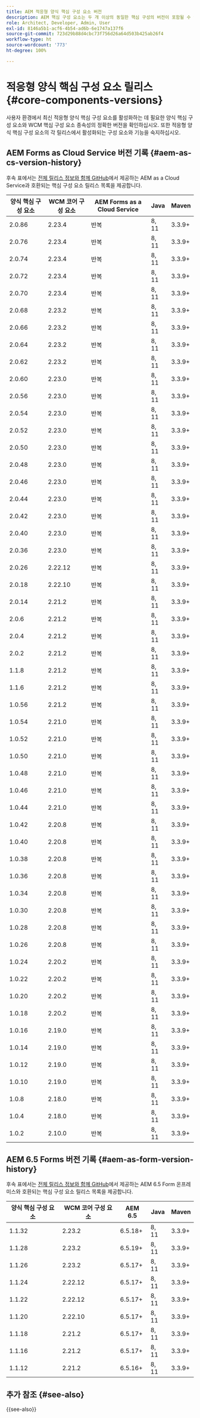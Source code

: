 ```yaml
---
title: AEM 적응형 양식 핵심 구성 요소 버전
description: AEM 핵심 구성 요소는 두 개 이상의 동일한 핵심 구성의 버전이 포함될 수 있는 릴리스로 게시됩니다. 이 문서에서는 릴리스 및 버전의 정의와 핵심 구성 요소 및 AEM의 호환성을 이해하는 방법에 대해 설명합니다.
role: Architect, Developer, Admin, User
exl-id: 8146a5b1-acf6-4b54-ad6b-6e1747a137f6
source-git-commit: 723d29b88d4cbc73f756d26a64d503b425ab26f4
workflow-type: ht
source-wordcount: '773'
ht-degree: 100%

---
```



# 적응형 양식 핵심 구성 요소 릴리스 {#core-components-versions}

사용자 환경에서 최신 적응형 양식 핵심 구성 요소를 활성화하는 데 필요한 양식 핵심 구성 요소와 WCM 핵심 구성 요소 종속성의 정확한 버전을 확인하십시오. 또한 적응형 양식 핵심 구성 요소의 각 릴리스에서 활성화되는 구성 요소와 기능을 숙지하십시오.

## AEM Forms as Cloud Service 버전 기록 {#aem-as-cs-version-history}

후속 표에서는 [전체 릴리스 정보와 함께 GitHub](https://github.com/adobe/aem-core-forms-components/releases)에서 제공하는 AEM as a Cloud Service과 호환되는 핵심 구성 요소 릴리스 목록을 제공합니다.




| 양식 핵심 구성 요소 | WCM 코어 구성 요소 | AEM Forms as a Cloud Service | Java | Maven |
|-----------------------|---------------------| ---------------------------- | ----- | ------ |
| 2.0.86 | 2.23.4 | 반복 | 8, 11 | 3.3.9+ |
| 2.0.76 | 2.23.4 | 반복 | 8, 11 | 3.3.9+ |
| 2.0.74 | 2.23.4 | 반복 | 8, 11 | 3.3.9+ |
| 2.0.72 | 2.23.4 | 반복 | 8, 11 | 3.3.9+ |
| 2.0.70 | 2.23.4 | 반복 | 8, 11 | 3.3.9+ |
| 2.0.68 | 2.23.2 | 반복 | 8, 11 | 3.3.9+ |
| 2.0.66 | 2.23.2 | 반복 | 8, 11 | 3.3.9+ |
| 2.0.64 | 2.23.2 | 반복 | 8, 11 | 3.3.9+ |
| 2.0.62 | 2.23.2 | 반복 | 8, 11 | 3.3.9+ |
| 2.0.60 | 2.23.0 | 반복 | 8, 11 | 3.3.9+ |
| 2.0.56 | 2.23.0 | 반복 | 8, 11 | 3.3.9+ |
| 2.0.54 | 2.23.0 | 반복 | 8, 11 | 3.3.9+ |
| 2.0.52 | 2.23.0 | 반복 | 8, 11 | 3.3.9+ |
| 2.0.50 | 2.23.0 | 반복 | 8, 11 | 3.3.9+ |
| 2.0.48 | 2.23.0 | 반복 | 8, 11 | 3.3.9+ |
| 2.0.46 | 2.23.0 | 반복 | 8, 11 | 3.3.9+ |
| 2.0.44 | 2.23.0 | 반복 | 8, 11 | 3.3.9+ |
| 2.0.42 | 2.23.0 | 반복 | 8, 11 | 3.3.9+ |
| 2.0.40 | 2.23.0 | 반복 | 8, 11 | 3.3.9+ |
| 2.0.36 | 2.23.0 | 반복 | 8, 11 | 3.3.9+ |
| 2.0.26 | 2.22.12 | 반복 | 8, 11 | 3.3.9+ |
| 2.0.18 | 2.22.10 | 반복 | 8, 11 | 3.3.9+ |
| 2.0.14 | 2.21.2 | 반복 | 8, 11 | 3.3.9+ |
| 2.0.6 | 2.21.2 | 반복 | 8, 11 | 3.3.9+ |                      |                     |                              |       |        |
| 2.0.4 | 2.21.2 | 반복 | 8, 11 | 3.3.9+ |
| 2.0.2 | 2.21.2 | 반복 | 8, 11 | 3.3.9+ |
| 1.1.8 | 2.21.2 | 반복 | 8, 11 | 3.3.9+ |
| 1.1.6 | 2.21.2 | 반복 | 8, 11 | 3.3.9+ |
| 1.0.56 | 2.21.2 | 반복 | 8, 11 | 3.3.9+ |
| 1.0.54 | 2.21.0 | 반복 | 8, 11 | 3.3.9+ |
| 1.0.52 | 2.21.0 | 반복 | 8, 11 | 3.3.9+ |
| 1.0.50 | 2.21.0 | 반복 | 8, 11 | 3.3.9+ |
| 1.0.48 | 2.21.0 | 반복 | 8, 11 | 3.3.9+ |
| 1.0.46 | 2.21.0 | 반복 | 8, 11 | 3.3.9+ |
| 1.0.44 | 2.21.0 | 반복 | 8, 11 | 3.3.9+ |
| 1.0.42 | 2.20.8 | 반복 | 8, 11 | 3.3.9+ |
| 1.0.40 | 2.20.8 | 반복 | 8, 11 | 3.3.9+ |
| 1.0.38 | 2.20.8 | 반복 | 8, 11 | 3.3.9+ |
| 1.0.36 | 2.20.8 | 반복 | 8, 11 | 3.3.9+ |
| 1.0.34 | 2.20.8 | 반복 | 8, 11 | 3.3.9+ |
| 1.0.30 | 2.20.8 | 반복 | 8, 11 | 3.3.9+ |
| 1.0.28 | 2.20.8 | 반복 | 8, 11 | 3.3.9+ |
| 1.0.26 | 2.20.8 | 반복 | 8, 11 | 3.3.9+ |
| 1.0.24 | 2.20.2 | 반복 | 8, 11 | 3.3.9+ |
| 1.0.22 | 2.20.2 | 반복 | 8, 11 | 3.3.9+ |
| 1.0.20 | 2.20.2 | 반복 | 8, 11 | 3.3.9+ |
| 1.0.18 | 2.20.2 | 반복 | 8, 11 | 3.3.9+ |
| 1.0.16 | 2.19.0 | 반복 | 8, 11 | 3.3.9+ |
| 1.0.14 | 2.19.0 | 반복 | 8, 11 | 3.3.9+ |
| 1.0.12 | 2.19.0 | 반복 | 8, 11 | 3.3.9+ |
| 1.0.10 | 2.19.0 | 반복 | 8, 11 | 3.3.9+ |
| 1.0.8 | 2.18.0 | 반복 | 8, 11 | 3.3.9+ |
| 1.0.4 | 2.18.0 | 반복 | 8, 11 | 3.3.9+ |
| 1.0.2 | 2.10.0 | 반복 | 8, 11 | 3.3.9+ |

<!--

|Release|Description|AEM as a Cloud Service|Java&trade;|Release Date|
|---|---|---|---|---|
|[2.0.76](https://github.com/adobe/aem-core-forms-components/releases/tag/core-forms-components-reactor-2.0.76)| With this release, the style tab and custom properties tab are fixed for Terms and Conditions component. This release also fixed Radio button component to save boolean value for the first click.|Continual|8, 11|15 November 2023|
|[2.0.74](https://github.com/adobe/aem-core-forms-components/releases/tag/core-forms-components-reactor-2.0.74)| With this release, submission error is updated for Submit action in AEM Forms.|Continual|8, 11|15 November 2023|
|[2.0.70](https://github.com/adobe/aem-core-forms-components/releases/tag/core-forms-components-reactor-2.0.70)| This release added support to handle sites page language in form container.|Continual|8, 11|10 November 2023|
|[2.0.64](https://github.com/adobe/aem-core-forms-components/releases/tag/core-forms-components-reactor-2.0.64)| Support rich text for labels for Radio/checkbox  components. With this release, support for the Switch component is also added. This release also includes fixes for Terms and Condition component.|Continual|8, 11|6 November 2023|
|[2.0.62](https://github.com/adobe/aem-core-forms-components/releases/tag/core-forms-components-reactor-2.0.62)|With this release, support for Terms and Conditions component is added. Also added support for Qualified name in core components. |Continual|8, 11|16 October 2023|
|[2.0.60](https://github.com/adobe/aem-core-forms-components/releases/tag/core-forms-components-reactor-2.0.60)|This release includes fixes related to custom properties feature, Wizard, and Date Picker component.|Continual|8, 11|12 September 2023|
|[2.0.56](https://github.com/adobe/aem-core-forms-components/releases/tag/core-forms-components-reactor-2.0.56)| With this release support for custom properties for all the core components are added.|Continual|8, 11|12 September 2023|
|[2.0.54](https://github.com/adobe/aem-core-forms-components/releases/tag/core-forms-components-reactor-2.0.54)| This release fixed the issue related to localization with Date Picker component.|Continual|8, 11|30 August 2023|
|[2.0.52](https://github.com/adobe/aem-core-forms-components/releases/tag/core-forms-components-reactor-2.0.52)| Support for using checkbox component in an Adaptive Form.|Continual|8, 11|25 August 2023|
|[2.0.50](https://github.com/adobe/aem-core-forms-components/releases/tag/core-forms-components-reactor-2.0.50)| Added support for form fragments in an Adaptive Form with this release.|Continual|8, 11|4 August 2023|
|[2.0.48](https://github.com/adobe/aem-core-forms-components/releases/tag/core-forms-components-reactor-2.0.48)| The major improvements in this release are related to Lighthouse performance.|Continual|8, 11|25 July 2023|
|[2.0.42](https://github.com/adobe/aem-core-forms-components/releases/tag/core-forms-components-reactor-2.0.42)| The release incorporates improvements at programming end.|Continual|8, 11|18 July 2023|
|[2.0.38](https://github.com/adobe/aem-core-forms-components/releases/tag/core-forms-components-reactor-2.0.38)| The accessibility feature is improved with this release.|Continual|8, 11|17 July 2023|
|[2.0.36](https://github.com/adobe/aem-core-forms-components/releases/tag/core-forms-components-reactor-2.0.36)| With this release, you can use the custom error handler using the Rule Editor's Invoke Service.|Continual|8, 11|3 July 2023|
|[2.0.34](https://github.com/adobe/aem-core-forms-components/releases/tag/core-forms-components-reactor-2.0.34)| Added localization support for default error messages along with Add/Remove button for Repeatable component.|Continual|8, 11|28 June 2023|
|[2.0.32](https://github.com/adobe/aem-core-forms-components/releases/tag/core-forms-components-reactor-2.0.32)|With this release support for Captcha is added for Adaptive Forms.|Continual|8, 11|15 June 2023|
|[2.0.26](https://github.com/adobe/aem-core-forms-components/releases/tag/core-forms-components-reactor-2.0.26)|Support for adding Adaptive forms on AEM Sites.|Continual|8, 11|7 June 2023|
|[2.0.18](https://github.com/adobe/aem-core-forms-components/releases/tag/core-forms-components-reactor-2.0.18)|With this release, support for a repeatability for Accordion component. Also added a new component as vertical tabs.|Continual|8, 11|5 June 2023|
|[2.0.10](https://github.com/adobe/aem-core-forms-components/releases/tag/core-forms-components-reactor-2.0.10)|With this release, support for an Adaptive Form Container component is introduced in the editor of Sites.|Continual|8, 11|17 March 2023|
|[2.0.8](https://github.com/adobe/aem-core-forms-components/releases/tag/core-forms-components-reactor-2.0.8)|Repeatability feature for the wizard component is introduced in this release.|Continual|8, 11|03 March 2023|
|[2.0.6](https://github.com/adobe/aem-core-forms-components/releases/tag/core-forms-components-reactor-2.0.6)|Multiple formats for the numeric input core component are introduced in this release.|Continual|8, 11|08 February 2023|
|[2.0.4](https://github.com/adobe/aem-core-forms-components/releases/tag/core-forms-components-reactor-2.0.6)|Core component support for AEM as a Cloud Service is introduced in this release.|Continual|8, 11|30 January 2023|

-->

## AEM 6.5 Forms 버전 기록 {#aem-as-form-version-history}

후속 표에서는 [전체 릴리스 정보와 함께 GitHub](https://github.com/adobe/aem-core-forms-components/releases/tag/core-forms-components-reactor-1.1.12)에서 제공하는 AEM 6.5 Form 온프레미스와 호환되는 핵심 구성 요소 릴리스 목록을 제공합니다.


| 양식 핵심 구성 요소 | WCM 코어 구성 요소 | AEM 6.5 | Java | Maven |
|-----------------------|---------------------|---------| ----- | ------ |
| 1.1.32 | 2.23.2 | 6.5.18+ | 8, 11 | 3.3.9+ |
| 1.1.28 | 2.23.2 | 6.5.19+ | 8, 11 | 3.3.9+ |
| 1.1.26 | 2.23.2 | 6.5.17+ | 8, 11 | 3.3.9+ |
| 1.1.24 | 2.22.12 | 6.5.17+ | 8, 11 | 3.3.9+ |
| 1.1.22 | 2.22.12 | 6.5.17+ | 8, 11 | 3.3.9+ |
| 1.1.20 | 2.22.10 | 6.5.17+ | 8, 11 | 3.3.9+ |
| 1.1.18 | 2.21.2 | 6.5.17+ | 8, 11 | 3.3.9+ |
| 1.1.16 | 2.21.2 | 6.5.17+ | 8, 11 | 3.3.9+ |
| 1.1.12 | 2.21.2 | 6.5.16+ | 8, 11 | 3.3.9+ |


<!-- 
|Release|Description|WCM Version|AEM 6.5|Java&trade;|Release Date|
|---|---|---|---|---|---|
|[1.1.32](https://github.com/adobe/aem-core-forms-components/releases/tag/core-forms-components-reactor-1.1.32)|This release updated the information for package information of AEM Service Pack 6.5.18.0.| - |6.5.16.0+ |8, 11|15 October 2023|
|[1.1.28](https://github.com/adobe/aem-core-forms-components/releases/tag/core-forms-components-reactor-1.1.28)|Support rich text for labels for Radio/checkbox  components. This release also includes support for Terms and Condition component and Switch components.| - |6.5.16.0+ |8, 11|15 October 2023|
|[1.1.26](https://github.com/adobe/aem-core-forms-components/releases/tag/core-forms-components-reactor-1.1.26)|With this release added support for checkbox component for Adaptive Form and form fragments. It also includes improvements in  Lighthouse performance. The custom error handler using Rule Editor's Invoke Service is also included in this release.| - |6.5.16.0+ |8, 11|15 October 2023|
|[1.1.24](https://github.com/adobe/aem-core-forms-components/releases/tag/core-forms-components-reactor-1.1.24)|Added localization support for default error messages along with Add/Remove button for Repeatable component. Also added support for recaptcha in Adaptive Forms.| - |6.5.16.0+ |8, 11|29 June 2023|
|[1.1.22](https://github.com/adobe/aem-core-forms-components/releases/tag/core-forms-components-reactor-1.1.22)|Support for adding Adaptive forms on AEM Sites. Added Items tab in edit dialog of Wizard and Vertical Tabs component.| - |6.5.16.0+ |8, 11|07 June 2023|
|[1.1.16](https://github.com/adobe/aem-core-forms-components/releases/tag/core-forms-components-reactor-1.1.16)|| - |6.5.17.0+ |8, 11|07 June 2023|
|[1.1.12](https://github.com/adobe/aem-core-forms-components/releases/tag/core-forms-components-reactor-1.1.12)|Core component support for AEM Forms on premise and AMS, is introduced in this release.| 2.21.2 |6.5.16.0+ |8, 11|08 February 2023|

-->

## 추가 참조 {#see-also}

{{see-also}}
